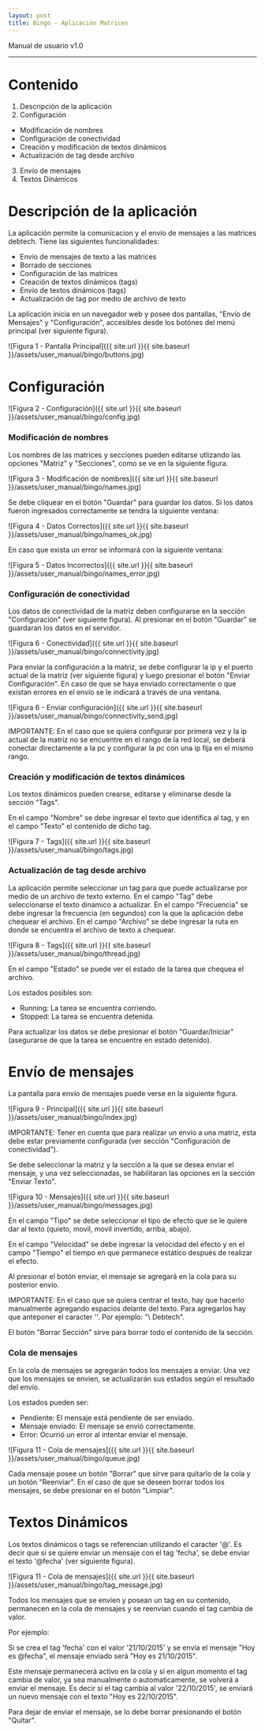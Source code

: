 ```yaml
---
layout: post
title: Bingo - Aplicación Matrices
---
```


Manual de usuario v1.0

---

# Contenido

 1. Descripción de la aplicación
 2. Configuración
  * Modificación de nombres
  * Configuración de conectividad
  * Creación y modificación de textos dinámicos
  * Actualización de tag desde archivo
 3. Envío de mensajes
 4. Textos Dinámicos

# Descripción de la aplicación

La aplicación permite la comunicacion y el envío de mensajes a las matrices debtech. Tiene las siguientes funcionalidades:

 * Envío de mensajes de texto a las matrices
 * Borrado de secciones
 * Configuración de las matrices
 * Creación de textos dinámicos (tags)
 * Envío de textos dinámicos (tags)
 * Actualización de tag por medio de archivo de texto

La aplicación inicia en un navegador web y posee dos pantallas, "Envío de Mensajes" y "Configuración", accesibles desde los botónes del menú principal (ver siguiente figura).

![Figura 1 - Pantalla Principal]({{ site.url }}{{ site.baseurl }}/assets/user_manual/bingo/buttons.jpg)

# Configuración

![Figura 2 - Configuración]({{ site.url }}{{ site.baseurl }}/assets/user_manual/bingo/config.jpg)

### Modificación de nombres

Los nombres de las matrices y secciones pueden editarse utlizando las opciones "Matriz" y "Secciones", como se ve en la siguiente figura.

![Figura 3 - Modificación de nombres]({{ site.url }}{{ site.baseurl }}/assets/user_manual/bingo/names.jpg)

Se debe cliquear en el botón "Guardar" para guardar los datos. Si los datos fueron ingresados correctamente se tendra la siguiente ventana:

![Figura 4 - Datos Correctos]({{ site.url }}{{ site.baseurl }}/assets/user_manual/bingo/names_ok.jpg)

En caso que exista un error se informará con la siguiente ventana:

![Figura 5 - Datos Incorrectos]({{ site.url }}{{ site.baseurl }}/assets/user_manual/bingo/names_error.jpg)

### Configuración de conectividad

Los datos de conectividad de la matriz deben configurarse en la sección "Configuración" (ver siguiente figura). Al presionar en el botón "Guardar" se guardaran los datos en el servidor.

![Figura 6 - Conectividad]({{ site.url }}{{ site.baseurl }}/assets/user_manual/bingo/connectivity.jpg)

Para enviar la configuración a la matriz, se debe configurar la ip y el puerto actual de la matriz (ver siguiente figura) y luego presionar el botón "Enviar Configuración". En caso de que se haya enviado correctamente o que existan errores en el envío se le indicará a través de una ventana.

![Figura 6 - Enviar configuración]({{ site.url }}{{ site.baseurl }}/assets/user_manual/bingo/connectivity_send.jpg)

IMPORTANTE: En el caso que se quiera configurar por primera vez y la ip actual de la matriz no se encuentre en el rango de la red local, se deberá conectar directamente a la pc y configurar la pc con una ip fija en el mismo rango.

### Creación y modificación de textos dinámicos

Los textos dinámicos pueden crearse, editarse y eliminarse desde la sección "Tags". 

En el campo "Nombre" se debe ingresar el texto que identifica al tag, y en el campo "Texto" el contenido de dicho tag.

![Figura 7 - Tags]({{ site.url }}{{ site.baseurl }}/assets/user_manual/bingo/tags.jpg)

### Actualización de tag desde archivo

La aplicación permite seleccionar un tag para que puede actualizarse por medio de un archivo de texto externo. 
En el campo "Tag" debe seleccionarse el texto dinamico a actualizar. En el campo "Frecuencia" se debe ingresar la frecuencia (en segundos) con la que la aplicación debe chequear el archivo. En el campo "Archivo" se debe ingresar la ruta en donde se encuentra el archivo de texto a chequear.

![Figura 8 - Tags]({{ site.url }}{{ site.baseurl }}/assets/user_manual/bingo/thread.jpg)

En el campo "Estado" se puede ver el estado de la tarea que chequea el archivo.

Los estados posibles son:

 * Running: La tarea se encuentra corriendo.
 * Stopped: La tarea se encuentra detenida.

Para actualizar los datos se debe presionar el botón "Guardar/Iniciar" (asegurarse de que la tarea se encuentre en estado detenido).

# Envío de mensajes

La pantalla para envío de mensajes puede verse en la siguiente figura.

![Figura 9 - Principal]({{ site.url }}{{ site.baseurl }}/assets/user_manual/bingo/index.jpg)

IMPORTANTE: Tener en cuenta que para realizar un envío a una matriz, esta debe estar previamente configurada (ver sección "Configuración de conectividad").

Se debe seleccionar la matriz y la sección a la que se desea enviar el mensaje, y una vez seleccionadas, se habilitaran las opciones en la sección "Enviar Texto".

![Figura 10 - Mensajes]({{ site.url }}{{ site.baseurl }}/assets/user_manual/bingo/messages.jpg)

En el campo "Tipo" se debe seleccionar el tipo de efecto que se le quiere dar al texto (quieto, movil, movil invertido, arriba, abajo). 

En el campo "Velocidad" se debe ingresar la velocidad del efecto y en el campo "Tiempo" el tiempo en que permanece estático después de realizar el efecto.

Al presionar el botón enviar, el mensaje se agregará en la cola para su posterior envío.

IMPORTANTE: En el caso que se quiera centrar el texto, hay que hacerlo manualmente agregando espacios delante del texto. Para agregarlos hay que anteponer el caracter '\'. Por ejemplo: "\    Debtech".

El botón "Borrar Sección" sirve para borrar todo el contenido de la sección.

### Cola de mensajes

En la cola de mensajes se agregarán todos los mensajes a enviar. Una vez que los mensajes se envien, se actualizarán sus estados según el resultado del envío.

Los estados pueden ser:

 * Pendiente: El mensaje está pendiente de ser enviado.
 * Mensaje enviado: El mensaje se envió correctamente.
 * Error: Ocurrió un error al intentar enviar el mensaje.

![Figura 11 - Cola de mensajes]({{ site.url }}{{ site.baseurl }}/assets/user_manual/bingo/queue.jpg)

Cada mensaje posee un botón "Borrar" que sirve para quitarlo de la cola y un botón "Reenviar". En el caso de que se deseen borrar todos los mensajes, se debe presionar en el botón "Limpiar".

# Textos Dinámicos

Los textos dinámicos o tags se referencian utilizando el caracter '@'. Es decir que si se quiere enviar un mensaje con el tag 'fecha', se debe enviar el texto '@fecha' (ver siguiente figura).

![Figura 11 - Cola de mensajes]({{ site.url }}{{ site.baseurl }}/assets/user_manual/bingo/tag_message.jpg)

Todos los mensajes que se envíen y posean un tag en su contenido, permanecen en la cola de mensajes y se reenvían cuando el tag cambia de valor.

Por ejemplo: 

Si se crea el tag 'fecha' con el valor '21/10/2015' y se envía el mensaje "Hoy es @fecha", el mensaje enviado será "Hoy es 21/10/2015". 

Este mensaje permanecerá activo en la cola y si en algun momento el tag cambia de valor, ya sea manualmente o automaticamente, se volverá a enviar el mensaje. Es decir si el tag cambia al valor '22/10/2015', se enviará un nuevo mensaje con el texto "Hoy es 22/10/2015".

Para dejar de enviar el mensaje, se lo debe borrar presionando el botón "Quitar".
